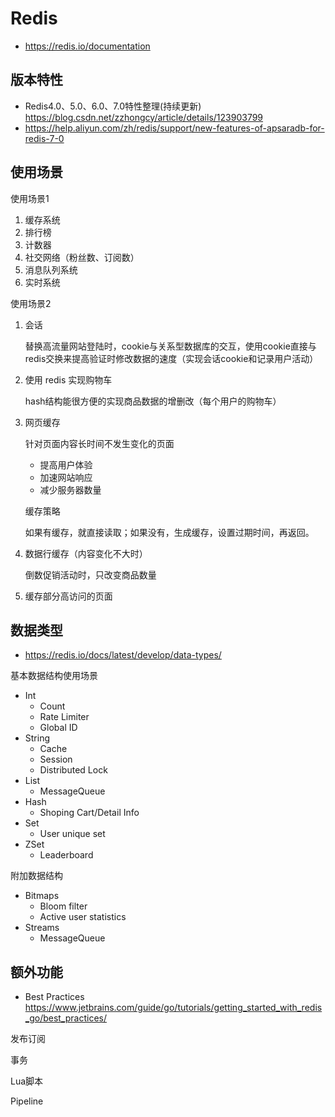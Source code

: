 # Redis
- https://redis.io/documentation


## 版本特性
- Redis4.0、5.0、6.0、7.0特性整理(持续更新) https://blog.csdn.net/zzhongcy/article/details/123903799
- https://help.aliyun.com/zh/redis/support/new-features-of-apsaradb-for-redis-7-0


## 使用场景
使用场景1
1. 缓存系统
2. 排行榜
3. 计数器
4. 社交网络（粉丝数、订阅数）
5. 消息队列系统
6. 实时系统

使用场景2
1. 会话
    
    替换高流量网站登陆时，cookie与关系型数据库的交互，使用cookie直接与redis交换来提高验证时修改数据的速度（实现会话cookie和记录用户活动）
    
2. 使用 redis 实现购物车
    
    hash结构能很方便的实现商品数据的增删改（每个用户的购物车）
    
3. 网页缓存
    
    针对页面内容长时间不发生变化的页面
    
    - 提高用户体验
    - 加速网站响应
    - 减少服务器数量
    
    缓存策略
    
    如果有缓存，就直接读取；如果没有，生成缓存，设置过期时间，再返回。
    
4. 数据行缓存（内容变化不大时）
    
    倒数促销活动时，只改变商品数量
    
5. 缓存部分高访问的页面

## 数据类型
- https://redis.io/docs/latest/develop/data-types/

基本数据结构使用场景
- Int
  - Count
  - Rate Limiter
  - Global ID
- String
  - Cache
  - Session
  - Distributed Lock
- List
  - MessageQueue
- Hash
  - Shoping Cart/Detail Info
- Set
  - User unique set
- ZSet
  - Leaderboard

附加数据结构
- Bitmaps
  - Bloom filter
  - Active user statistics
- Streams
  - MessageQueue

## 额外功能
- Best Practices https://www.jetbrains.com/guide/go/tutorials/getting_started_with_redis_go/best_practices/

发布订阅

事务

Lua脚本

Pipeline
